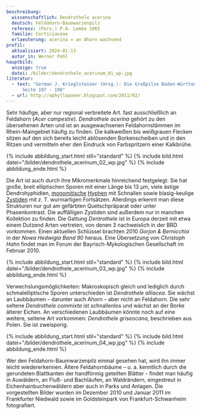 ```yaml
---
beschreibung:
  wissenschaftlich: Dendrothele acerina
  deutsch: Feldahorn-Baumwarzenpilz
  referenz: (Pers.) P.A. Lemke 1965
  familie: Corticiaceae
  erlaeuterung: acerina = an Ahorn wachsend
profil:
  aktualisiert: 2024-01-13
  autor_in: Werner Pohl
hauptbild:
  anzeige: true
  datei: /bilder/dendrothele_acerinum_01_wp.jpg
literatur:
  - text: "German J. Krieglsteiner (Hrsg.): Die Großpilze Baden-Württembergs Band 1
      Seite 197 - 198"
  - url: http://aphyllopower.blogspot.com/2011/02/
---
```

Sehr häufige, aber nur regional verbreitete Art. fast ausschließlich an Feldahorn (*Acer campestre*). *Dendrothele acerina* gehört zu den übersehenen Arten und ist an ausgewachsenen Feldahornstämmen im Rhein-Maingebiet häufig zu finden. Die kalkweißen bis weißgrauen Flecken sitzen auf den sich bereits leicht ablösenden Borkenscheiben und in den Ritzen und vermitteln eher den Eindruck von Farbspritzern einer Kalkbrühe.

{% include abbildung_start.html stil="standard" %}
{% include bild.html datei="/bilder/dendrothele_acerinum_02_wp.jpg" %}
{% include abbildung_ende.html %}

Die Art ist auch durch ihre Mikromerkmale hinreichend festgelegt: Sie hat große, breit elliptischen Sporen mit einer Länge bis 13 µm, viele ästige Dendrohyphidien, [monomitische](<monomitisch "Glossar">) [Hyphen](<Hyphen "Glossar">) mit Schnallen sowie blasig-keulige [Zystiden](<Zystiden "Glossar">) mit z. T. wurmartigen Fortsätzen. Allerdings erkennt man diese Strukturen nur gut am gefärbten Quetschpräparat oder unter Phasenkontrast. Die auffälligen Zystiden sind außerdem nur in manchen Kollektion zu finden. Die Gattung *Dentrothele* ist in Europa derzeit mit etwa einem Dutzend Arten vertreten, von denen 3 nachweislich in der BRD vorkommen. Einen aktuellen Schlüssel brachten 2010 *Gorjon & Bernicchia* in der *Nowa Hedwigia Band 90* heraus. Eine Übersetzung von *Christoph Hahn* findet man im Forum der Bayrisch-Mykologischen Gesellschaft im Februar 2010.

{% include abbildung_start.html stil="standard" %}
{% include bild.html datei="/bilder/dendrothele_acerinum_03_wp.jpg" %}
{% include abbildung_ende.html %}

Verwechslungsmöglichkeiten: Makroskopisch gleich und lediglich durch schmalelliptische Sporen unterschieden ist *Dendrothele alliacea*. Sie wächst an Laubbäumen – darunter auch Ahorn – aber nicht an Feldahorn. Die sehr seltene *Dendrothele commixta* ist schnallenlos und wächst an der Borke älterer Eichen. An verschiedenen Laubbäumen könnte noch auf eine weitere, seltene Art vorkommen: *Dendrothele griseocana*, beschrieben aus Polen. Sie ist zweisporig.

{% include abbildung_start.html stil="standard" %}
{% include bild.html datei="/bilder/dendrothele_acerinum_04_wp.jpg" %}
{% include abbildung_ende.html %}

Wer den Feldahorn-Baumwarzenpilz einmal gesehen hat, wird ihn immer leicht wiedererkennen. Ältere Feldahornbäume – u. a. kenntlich durch die gerundeten Blattkanten der handförmig geteilten Blätter - findet man häufig in Auwäldern, an Fluß- und Bachläufen, an Waldrändern, eingestreut in Eichenhainbuchenwäldern aber auch in Parks und Anlagen. Die vorgestellten Bilder wurden im Dezember 2010 und Januar 2011 im Frankfurter Niedwald sowie im Goldsteinpark von Frankfurt-Schwanheim fotografiert.